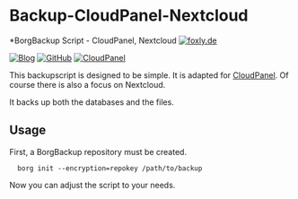 # Backup-CloudPanel-Nextcloud
*BorgBackup Script - CloudPanel, Nextcloud
[![foxly.de](https://foxly.de/images/style-11/pageLogo-da5297a2.svg)](https://foxly.de)

[![Blog](https://img.shields.io/static/v1.svg?color=FF6C54&labelColor=55555&logoColor=ffffff&style=for-the-badge&label=Foxly.de&message=IT-Blog)](https://foxly.de "How-To guides, opinions and much more!")
[![GitHub](https://img.shields.io/static/v1.svg?color=FF6C54&labelColor=55555&logoColor=ffffff&style=for-the-badge&label=Foxly.de&message=GitHub)](https://github.com/foxly-it "view the source for all of our repositories.")
[![CloudPanel](https://img.shields.io/static/v1.svg?color=398fdb&labelColor=55555&logoColor=ffffff&style=for-the-badge&label=CloudPanel.io&message=Nextcloud)](https://foxly.de/category-article-list/5-nextcloud/ "Installation Guides.")


This backupscript is designed to be simple. It is adapted for [CloudPanel](CloudPanel.io). Of course there is also a focus on Nextcloud.

It backs up both the databases and the files.

## Usage

First, a BorgBackup repository must be created. 

```
  borg init --encryption=repokey /path/to/backup
```

Now you can adjust the script to your needs.
